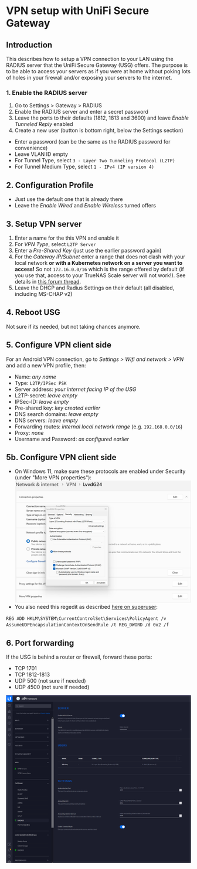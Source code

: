 # VPN setup with UniFi Secure Gateway

## Introduction
This describes how to setup a VPN connection to your LAN using the RADIUS server that the UniFi Secure Gateway (USG) offers. The purpose is to be able to access your servers as if you were at home without poking lots of holes in your firewall and/or exposing your servers to the internet.


### 1. Enable the RADIUS server
1. Go to Settings > Gateway > RADIUS
1. Enable the RADIUS server and enter a secret password
1. Leave the ports to their defaults (1812, 1813 and 3600) and leave _Enable Tunneled Reply_ enabled
1. Create a new user (button is bottom right, below the Settings section)
* Enter a password (can be the same as the RADIUS password for convenience)
* Leave VLAN ID empty
* For Tunnel Type, select `3 - Layer Two Tunneling Protocol (L2TP)`
* For Tunnel Medium Type, select `1 - IPv4 (IP version 4)`

## 2. Configuration Profile
* Just use the default one that is already there 
* Leave the _Enable Wired_ and _Enable Wireless_ turned offers

## 3. Setup VPN server
1. Enter a name for the this VPN and enable it
1. For _VPN Type_, select `L2TP Server`
1. Enter a _Pre-Shared Key_ (just use the earlier password again)
1. For the _Gateway IP/Subnet_ enter a range that does not clash with your local network **or with a Kubernetes network on a server you want to access!** So not `172.16.0.0/16` which is the range offered by default (if you use that, access to your TrueNAS Scale server will not work!). See details in [this forum thread](https://www.truenas.com/community/threads/unable-to-access-truenas-over-vpn.103341/post-711275).
1. Leave the DHCP and Radius Settings on their default (all disabled, including MS-CHAP v2)

## 4. Reboot USG
Not sure if its needed, but not taking chances anymore.

## 5. Configure VPN client side
For an Android VPN connection, go to _Settings > Wifi and network > VPN_  and add a new VPN profile, then:
* Name: _any name_
* Type: `L2TP/IPSec PSK`
* Server address: _your internet facing IP of the USG_
* L2TP-secret: _leave empty_ 
* IPSec-ID: _leave empty_
* Pre-shared key: _key created earlier_
* DNS search domains: _leave empty_
* DNS servers: _leave empty_
* Forwarding routes: _internal local network range_ (e.g. `192.168.0.0/16`)
* Proxy: _none_
* Username and Password: _as configured earlier_


## 5b. Configure VPN client side
* On Windows 11, make sure these protocols are enabled under Security (under "More VPN properties"):
![W11 VPN configuration](./images/vpn_w11_settings.png "W11 VPN configuration")
* You also need this regedit as described [here on superuser](https://superuser.com/questions/1298513/l2tp-ipsec-vpn-fails-to-connect-on-windows-10-works-fine-on-ios):

`REG ADD HKLM\SYSTEM\CurrentControlSet\Services\PolicyAgent /v AssumeUDPEncapsulationContextOnSendRule /t REG_DWORD /d 0x2 /f`


## 6. Port forwarding
If the USG is behind a router or firewall, forward these ports:
* TCP 1701
* TCP 1812-1813
* UDP 500 (not sure if needed)
* UDP 4500 (not sure if needed)


![UniFi configuration](./images/vpn-setup.png "Unifi VPN configuration")